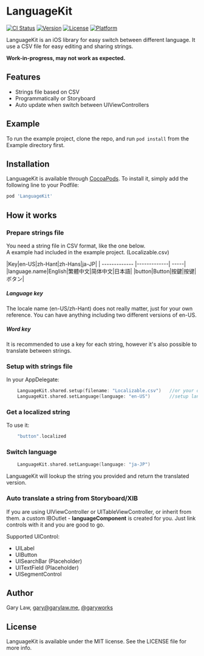 # LanguageKit

[![CI Status](http://img.shields.io/travis/garyworks/LanguageKit.svg?style=flat)](https://travis-ci.org/garyworks/LanguageKit)
[![Version](https://img.shields.io/cocoapods/v/LanguageKit.svg?style=flat)](http://cocoapods.org/pods/LanguageKit)
[![License](https://img.shields.io/cocoapods/l/LanguageKit.svg?style=flat)](http://cocoapods.org/pods/LanguageKit)
[![Platform](https://img.shields.io/cocoapods/p/LanguageKit.svg?style=flat)](http://cocoapods.org/pods/LanguageKit)

LanguageKit is an iOS library for easy switch between different language. It use a CSV file for easy editing and sharing strings.

**Work-in-progress, may not work as expected.**

## Features
- Strings file based on CSV
- Programmatically or Storyboard
- Auto update when switch between UIViewControllers

## Example

To run the example project, clone the repo, and run `pod install` from the Example directory first.

## Installation

LanguageKit is available through [CocoaPods](http://cocoapods.org). To install
it, simply add the following line to your Podfile:

```ruby
pod 'LanguageKit'
```


## How it works

### Prepare strings file

You need a string file in CSV format, like the one below.  
A example had included in the example project. (Localizable.csv)

|Key|en-US|zh-Hant|zh-Hans|ja-JP|
| ------------- |-------------| -----|
|language.name|English|繁體中文|简体中文|日本語|
|button|Button|按鍵|按键|ボタン|

##### Language key
The locale name (en-US/zh-Hant) does not really matter, just for your own reference. You can have anything including two different versions of en-US.

##### Word key
It is recommended to use a key for each string, however it's also possible to translate between strings.




### Setup with strings file

In your AppDelegate:
```swift
	LanguageKit.shared.setup(filename: "Localizable.csv")	//or your own strings file
	LanguageKit.shared.setLanguage(language: "en-US")		//setup language
```

### Get a localized string
To use it:
```swift
	"button".localized
```

### Switch language
```swift
	LanguageKit.shared.setLanguage(language: "ja-JP")
```

LanguageKit will lookup the string you provided and return the translated version.

### Auto translate a string from Storyboard/XIB

If you are using UIViewController or UITableViewController, or inherit from them. a custom IBOutlet -  **languageComponent** is created for you. Just link controls with it and you are good to go.

Supported UIControl:
- UILabel
- UIButton
- UISearchBar (Placeholder)
- UITextField (Placeholder)
- UISegmentControl




## Author

Gary Law, gary@garylaw.me, [@garyworks](https://twitter.com/garyworks)

## License

LanguageKit is available under the MIT license. See the LICENSE file for more info.
